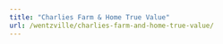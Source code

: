 ```yaml
---
title: "Charlies Farm & Home True Value"
url: /wentzville/charlies-farm-and-home-true-value/
---
```

